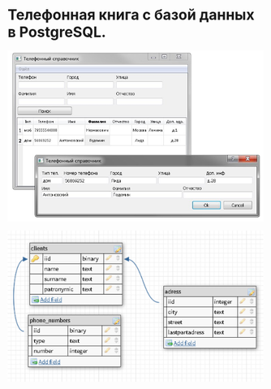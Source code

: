# Телефонная книга с базой данных в PostgreSQL.

![Screenshot](Screenshot_1.jpg)

![Screenshot](Screenshot_2.png)
